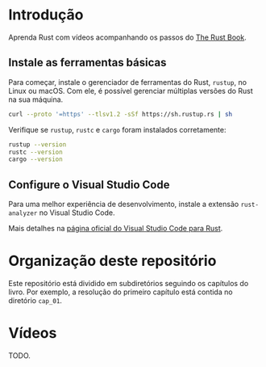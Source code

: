 # Introdução  

Aprenda Rust com vídeos acompanhando os passos do [The Rust Book](https://doc.rust-lang.org/stable/book/).  

## Instale as ferramentas básicas  

Para começar, instale o gerenciador de ferramentas do Rust, `rustup`, no Linux ou macOS. Com ele, é possível gerenciar múltiplas versões do Rust na sua máquina.  

```sh
curl --proto '=https' --tlsv1.2 -sSf https://sh.rustup.rs | sh
```

Verifique se `rustup`, `rustc` e `cargo` foram instalados corretamente:
```sh
rustup --version
rustc --version
cargo --version
```

## Configure o Visual Studio Code  

Para uma melhor experiência de desenvolvimento, instale a extensão `rust-analyzer` no Visual Studio Code.  

Mais detalhes na [página oficial do Visual Studio Code para Rust](https://code.visualstudio.com/docs/languages/rust).

# Organização deste repositório  

Este repositório está dividido em subdiretórios seguindo os capítulos do livro. Por exemplo, a resolução do primeiro capítulo está contida no diretório `cap_01`.  

# Vídeos  

TODO.